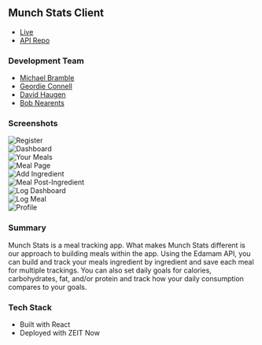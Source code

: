## Munch Stats Client
+ [Live](https://munchstats.now.sh/register)  
+ [API Repo](https://github.com/thinkful-ei-armadillo/munchstats-api)  

### Development Team
+ [Michael Bramble](https://github.com/michaelbramble)  
+ [Geordie Connell](https://github.com/geordo9)  
+ [David Haugen](https://github.com/DavidHaugen)  
+ [Bob Nearents](https://github.com/bobnearents)  

### Screenshots
![Register](https://i.imgur.com/jTl6s57.png)  
![Dashboard](https://i.imgur.com/2h9xocv.png)  
![Your Meals](https://i.imgur.com/Y4hBz7f.png)  
![Meal Page](https://i.imgur.com/v9wnMLb.png)  
![Add Ingredient](https://i.imgur.com/zYteyAw.png)  
![Meal Post-Ingredient](https://i.imgur.com/1DT2Ri0.png)  
![Log Dashboard](https://i.imgur.com/umZCpq9.png)  
![Log Meal](https://i.imgur.com/Uh5uvek.png)  
![Profile](https://i.imgur.com/YGfUpwh.png)  

### Summary
Munch Stats is a meal tracking app. What makes Munch Stats different is our approach to building meals within the app. Using the Edamam API, you can build and track your meals ingredient by ingredient and save each meal for multiple trackings. You can also set daily goals for calories, carbohydrates, fat, and/or protein and track how your daily consumption compares to your goals.

### Tech Stack
+ Built with React
+ Deployed with ZEIT Now